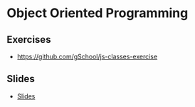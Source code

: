 # Object Oriented Programming

## Exercises

- https://github.com/gSchool/js-classes-exercise

## Slides

- [Slides](https://slides.com/lizh/oop)
